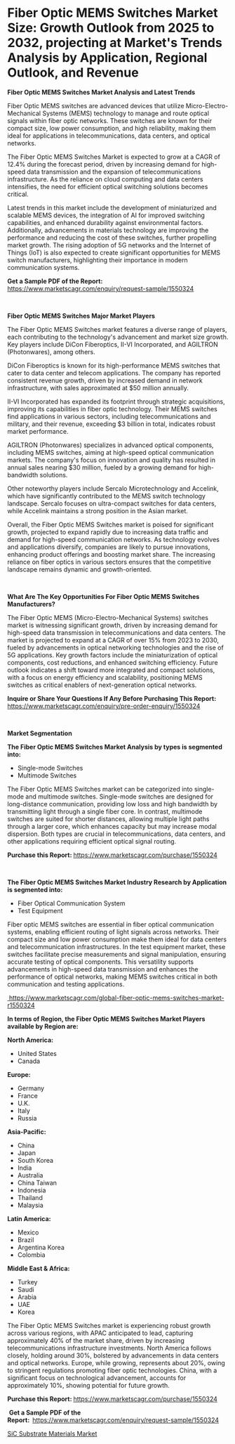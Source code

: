 <p><h1>Fiber Optic MEMS Switches Market Size: Growth Outlook from 2025 to 2032, projecting at Market's Trends Analysis by Application, Regional Outlook, and Revenue</h1></p><p><strong>Fiber Optic MEMS Switches Market Analysis and Latest Trends</strong></p>
<p><p>Fiber Optic MEMS switches are advanced devices that utilize Micro-Electro-Mechanical Systems (MEMS) technology to manage and route optical signals within fiber optic networks. These switches are known for their compact size, low power consumption, and high reliability, making them ideal for applications in telecommunications, data centers, and optical networks.</p><p>The Fiber Optic MEMS Switches Market is expected to grow at a CAGR of 12.4% during the forecast period, driven by increasing demand for high-speed data transmission and the expansion of telecommunications infrastructure. As the reliance on cloud computing and data centers intensifies, the need for efficient optical switching solutions becomes critical. </p><p>Latest trends in this market include the development of miniaturized and scalable MEMS devices, the integration of AI for improved switching capabilities, and enhanced durability against environmental factors. Additionally, advancements in materials technology are improving the performance and reducing the cost of these switches, further propelling market growth. The rising adoption of 5G networks and the Internet of Things (IoT) is also expected to create significant opportunities for MEMS switch manufacturers, highlighting their importance in modern communication systems.</p></p>
<p><strong>Get a Sample PDF of the Report:&nbsp;</strong> <a href="https://www.marketscagr.com/enquiry/request-sample/1550324?utm_campaign=3454&utm_medium=2&utm_source=Github&utm_content=ia&utm_term=06042025&utm_id=fiber-optic-mems-switches">https://www.marketscagr.com/enquiry/request-sample/1550324</a></p>
<p>&nbsp;</p>
<p><strong>Fiber Optic MEMS Switches Major Market Players</strong></p>
<p><p>The Fiber Optic MEMS Switches market features a diverse range of players, each contributing to the technology's advancement and market size growth. Key players include DiCon Fiberoptics, II-VI Incorporated, and AGILTRON (Photonwares), among others. </p><p>DiCon Fiberoptics is known for its high-performance MEMS switches that cater to data center and telecom applications. The company has reported consistent revenue growth, driven by increased demand in network infrastructure, with sales approximated at $50 million annually. </p><p>II-VI Incorporated has expanded its footprint through strategic acquisitions, improving its capabilities in fiber optic technology. Their MEMS switches find applications in various sectors, including telecommunications and military, and their revenue, exceeding $3 billion in total, indicates robust market performance.</p><p>AGILTRON (Photonwares) specializes in advanced optical components, including MEMS switches, aiming at high-speed optical communication markets. The company's focus on innovation and quality has resulted in annual sales nearing $30 million, fueled by a growing demand for high-bandwidth solutions.</p><p>Other noteworthy players include Sercalo Microtechnology and Accelink, which have significantly contributed to the MEMS switch technology landscape. Sercalo focuses on ultra-compact switches for data centers, while Accelink maintains a strong position in the Asian market.</p><p>Overall, the Fiber Optic MEMS Switches market is poised for significant growth, projected to expand rapidly due to increasing data traffic and demand for high-speed communication networks. As technology evolves and applications diversify, companies are likely to pursue innovations, enhancing product offerings and boosting market share. The increasing reliance on fiber optics in various sectors ensures that the competitive landscape remains dynamic and growth-oriented.</p></p>
<p>&nbsp;</p>
<p><strong>What Are The Key Opportunities For Fiber Optic MEMS Switches Manufacturers?</strong></p>
<p><p>The Fiber Optic MEMS (Micro-Electro-Mechanical Systems) switches market is witnessing significant growth, driven by increasing demand for high-speed data transmission in telecommunications and data centers. The market is projected to expand at a CAGR of over 15% from 2023 to 2030, fueled by advancements in optical networking technologies and the rise of 5G applications. Key growth factors include the miniaturization of optical components, cost reductions, and enhanced switching efficiency. Future outlook indicates a shift toward more integrated and compact solutions, with a focus on energy efficiency and scalability, positioning MEMS switches as critical enablers of next-generation optical networks.</p></p>
<p><strong>Inquire or Share Your Questions If Any Before Purchasing This Report:</strong> <a href="https://www.marketscagr.com/enquiry/pre-order-enquiry/1550324?utm_campaign=3454&utm_medium=2&utm_source=Github&utm_content=ia&utm_term=06042025&utm_id=fiber-optic-mems-switches">https://www.marketscagr.com/enquiry/pre-order-enquiry/1550324</a></p>
<p>&nbsp;</p>
<p><strong>Market Segmentation</strong></p>
<p><strong>The Fiber Optic MEMS Switches Market Analysis by types is segmented into:</strong></p>
<p><ul><li>Single-mode Switches</li><li>Multimode Switches</li></ul></p>
<p><p>The Fiber Optic MEMS Switches market can be categorized into single-mode and multimode switches. Single-mode switches are designed for long-distance communication, providing low loss and high bandwidth by transmitting light through a single fiber core. In contrast, multimode switches are suited for shorter distances, allowing multiple light paths through a larger core, which enhances capacity but may increase modal dispersion. Both types are crucial in telecommunications, data centers, and other applications requiring efficient optical signal routing.</p></p>
<p><strong>Purchase this Report:&nbsp;</strong><a href="https://www.marketscagr.com/purchase/1550324?utm_campaign=3454&utm_medium=2&utm_source=Github&utm_content=ia&utm_term=06042025&utm_id=fiber-optic-mems-switches">https://www.marketscagr.com/purchase/1550324</a></p>
<p>&nbsp;</p>
<p><strong>The Fiber Optic MEMS Switches Market Industry Research by Application is segmented into:</strong></p>
<p><ul><li>Fiber Optical Communication System</li><li>Test Equipment</li></ul></p>
<p><p>Fiber optic MEMS switches are essential in fiber optical communication systems, enabling efficient routing of light signals across networks. Their compact size and low power consumption make them ideal for data centers and telecommunication infrastructures. In the test equipment market, these switches facilitate precise measurements and signal manipulation, ensuring accurate testing of optical components. This versatility supports advancements in high-speed data transmission and enhances the performance of optical networks, making MEMS switches critical in both communication and testing applications.</p></p>
<p><a href="https://www.marketscagr.com/global-fiber-optic-mems-switches-market-r1550324?utm_campaign=3454&utm_medium=2&utm_source=Github&utm_content=ia&utm_term=06042025&utm_id=fiber-optic-mems-switches">&nbsp;https://www.marketscagr.com/global-fiber-optic-mems-switches-market-r1550324</a></p>
<p><strong>In terms of Region, the Fiber Optic MEMS Switches Market Players available by Region are:</strong></p>
<p>
    <p> <strong> North America: </strong>
        <ul>
            <li>United States</li>
            <li>Canada</li>
        </ul>
        </p> 
    <p> <strong> Europe: </strong>
        <ul>
            <li>Germany</li>
            <li>France</li>
            <li>U.K.</li>
            <li>Italy</li>
            <li>Russia</li>
        </ul>
        </p> 
    <p> <strong> Asia-Pacific: </strong>
        <ul>
            <li>China</li>
            <li>Japan</li>
            <li>South Korea</li>
            <li>India</li>
            <li>Australia</li>
            <li>China Taiwan</li>
            <li>Indonesia</li>
            <li>Thailand</li>
            <li>Malaysia</li>
        </ul>
        </p> 
    <p> <strong> Latin America: </strong>
        <ul>
            <li>Mexico</li>
            <li>Brazil</li>
            <li>Argentina Korea</li>
            <li>Colombia</li>
        </ul>
        </p> 
    <p> <strong> Middle East & Africa: </strong>
        <ul>
            <li>Turkey</li>
            <li>Saudi</li>
            <li>Arabia</li>
            <li>UAE</li>
            <li>Korea</li>
        </ul>
    </p>
    </p>
<p><p>The Fiber Optic MEMS Switches market is experiencing robust growth across various regions, with APAC anticipated to lead, capturing approximately 40% of the market share, driven by increasing telecommunications infrastructure investments. North America follows closely, holding around 30%, bolstered by advancements in data centers and optical networks. Europe, while growing, represents about 20%, owing to stringent regulations promoting fiber optic technologies. China, with a significant focus on technological advancement, accounts for approximately 10%, showing potential for future growth.</p></p>
<p><strong>Purchase this Report: </strong><a href="https://www.marketscagr.com/purchase/1550324?utm_campaign=3454&utm_medium=2&utm_source=Github&utm_content=ia&utm_term=06042025&utm_id=fiber-optic-mems-switches">https://www.marketscagr.com/purchase/1550324</a></p>
<p>&nbsp;<strong>Get a Sample PDF of the Report:&nbsp;&nbsp;</strong><a href="https://www.marketscagr.com/enquiry/request-sample/1550324?utm_campaign=3454&utm_medium=2&utm_source=Github&utm_content=ia&utm_term=06042025&utm_id=fiber-optic-mems-switches">https://www.marketscagr.com/enquiry/request-sample/1550324</a></p>
<p><strong></strong></p>
<p><p><a href="https://github.com/hedbomkrahe/Market-Research-Report-List-1/blob/main/sic-substrate-materials-market.md?utm_campaign=3454&utm_medium=2&utm_source=Github&utm_content=ia&utm_term=06042025&utm_id=fiber-optic-mems-switches">SiC Substrate Materials Market</a></p></p>